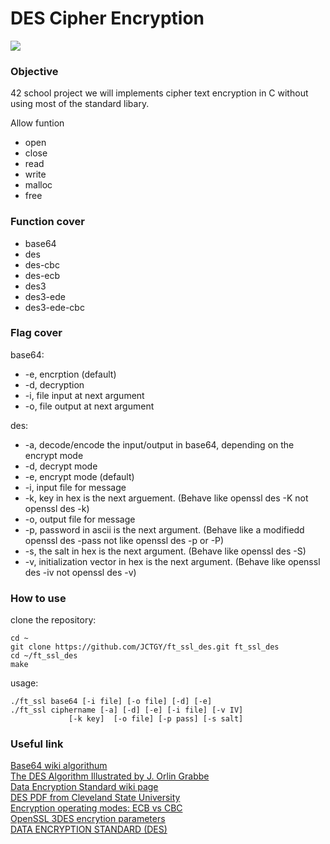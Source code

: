 # DES Cipher Encryption

![](https://i.imgur.com/5gbYhtW.jpg)

### Objective
42 school project we will implements cipher text encryption in C without using most of the standard libary.

Allow funtion
* open
* close 
* read
* write
* malloc
* free

### Function cover
* base64
* des
* des-cbc
* des-ecb
* des3
* des3-ede
* des3-ede-cbc

### Flag cover
base64:
* -e, encrption (default)
* -d, decryption
* -i, file input at next argument
* -o, file output at next argument

des:
* -a, decode/encode the input/output in base64, depending on the encrypt mode
* -d, decrypt mode
* -e, encrypt mode (default)
* -i, input file for message
* -k, key in hex is the next arguement.
(Behave like openssl des -K not openssl des -k)
* -o, output file for message
* -p, password in ascii is the next argument.
(Behave like a modifiedd openssl des -pass not like openssl des -p or -P) 
* -s, the salt in hex is the next argument. (Behave like openssl des -S)
* -v, initialization vector in hex is the next argument. (Behave like openssl des -iv not openssl des -v)

### How to use

clone the repository:
```
cd ~
git clone https://github.com/JCTGY/ft_ssl_des.git ft_ssl_des
cd ~/ft_ssl_des
make 
```
usage: 
```
./ft_ssl base64 [-i file] [-o file] [-d] [-e]
./ft_ssl ciphername [-a] [-d] [-e] [-i file] [-v IV]
             [-k key]  [-o file] [-p pass] [-s salt]
 ```

### Useful link
[Base64 wiki algorithum](https://en.wikibooks.org/wiki/Algorithm_Implementation/Miscellaneous/Base64)\
[The DES Algorithm Illustrated by J. Orlin Grabbe](http://page.math.tu-berlin.de/~kant/teaching/hess/krypto-ws2006/des.htm)\
[Data Encryption Standard wiki page](https://en.wikipedia.org/wiki/Data_Encryption_Standard)\
[DES PDF from Cleveland State University](https://academic.csuohio.edu/yuc/security/Chapter_06_Data_Encription_Standard.pdf) \
[Encryption operating modes: ECB vs CBC](https://adayinthelifeof.nl/2010/12/08/encryption-operating-modes-ecb-vs-cbc/)\
[OpenSSL 3DES encrytion parameters](https://superuser.com/questions/769273/openssl-3des-encrytion-parameters)\
[DATA ENCRYPTION STANDARD (DES)](https://csrc.nist.gov/csrc/media/publications/fips/46/3/archive/1999-10-25/documents/fips46-3.pdf)
